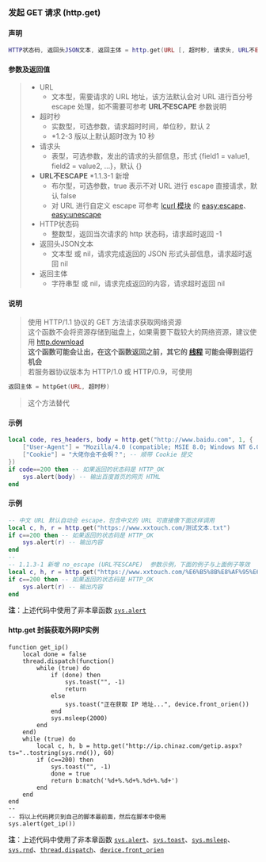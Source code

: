 ### 发起 GET 请求 (**http\.get**)


#### 声明
```lua
HTTP状态码, 返回头JSON文本, 返回主体 = http.get(URL [, 超时秒, 请求头, URL不ESCAPE ])
```


#### 参数及返回值
> - URL
>   - 文本型，需要请求的 URL 地址，该方法默认会对 URL 进行百分号 escape 处理，如不需要可参考 **URL不ESCAPE** 参数说明
> - 超时秒
>   - 实数型，可选参数，请求超时时间，单位秒，默认 2
>   - \*1\.2\-3 版以上默认超时改为 10 秒
> - 请求头
>   - 表型，可选参数，发出的请求的头部信息，形式 \{field1 = value1, field2 = value2, \.\.\.\}，默认 \{\}
> - **URL不ESCAPE** \*1\.1\.3\-1 新增
>   - 布尔型，可选参数，true 表示不对 URL 进行 escape 直接请求，默认 false
>   - 对 URL 进行自定义 escape 可参考 [lcurl 模块](/Handbook/open-source/lcurl.md) 的 [easy:escape](http://lua-curl.github.io/lcurl/modules/lcurl.html#easy:escape)、[easy:unescape](http://lua-curl.github.io/lcurl/modules/lcurl.html#easy:unescape)
> - HTTP状态码
>   - 整数型，返回当次请求的 http 状态码，请求超时返回 \-1
> - 返回头JSON文本
>   - 文本型 或 nil，请求完成返回的 JSON 形式头部信息，请求超时返回 nil
> - 返回主体
>   - 字符串型 或 nil，请求完成返回的内容，请求超时返回 nil


#### 说明
> 使用 HTTP/1\.1 协议的 GET 方法请求获取网络资源  
> 这个函数不会将资源存储到磁盘上，如果需要下载较大的网络资源，建议使用 [http.download](/Handbook/http/http.download.md)  
> **这个函数可能会让出，在这个函数返回之前，其它的 [线程](/Handbook/thread/README.md) 可能会得到运行机会**  
> 若服务器协议版本为 HTTP/1\.0 或 HTTP/0\.9，可使用  
```lua
返回主体 = httpGet(URL, 超时秒)
```
> 这个方法替代  


#### 示例  
```lua
local code, res_headers, body = http.get("http://www.baidu.com", 1, {
    ["User-Agent"] = "Mozilla/4.0 (compatible; MSIE 8.0; Windows NT 6.0)"; -- 模拟 IE8 的请求
    ["Cookie"] = "大佬你会不会啊？"; -- 顺带 Cookie 提交
})
if code==200 then -- 如果返回的状态码是 HTTP_OK
    sys.alert(body) -- 输出百度首页的网页 HTML
end
```


#### 示例  
```lua
-- 中文 URL 默认自动会 escape，包含中文的 URL 可直接像下面这样调用
local c, h, r = http.get("https://www.xxtouch.com/测试文本.txt")
if c==200 then -- 如果返回的状态码是 HTTP_OK
    sys.alert(r) -- 输出内容
end
--
-- 1.1.3-1 新增 no_escape (URL不ESCAPE)  参数示例，下面的例子与上面例子等效
local c, h, r = http.get("https://www.xxtouch.com/%E6%B5%8B%E8%AF%95%E6%96%87%E6%9C%AC.txt", 5, {}, true--[[这里]])
if c==200 then -- 如果返回的状态码是 HTTP_OK
    sys.alert(r) -- 输出内容
end
```
**注**：上述代码中使用了非本章函数 [`sys.alert`](/Handbook/sys/sys.alert.md)


#### http\.get 封装获取外网IP实例  
```
function get_ip()
	local done = false
	thread.dispatch(function()
		while (true) do
			if (done) then
				sys.toast("", -1)
				return
			else
				sys.toast("正在获取 IP 地址...", device.front_orien())
			end
			sys.msleep(2000)
		end
	end)
	while (true) do
		local c, h, b = http.get("http://ip.chinaz.com/getip.aspx?ts="..tostring(sys.rnd()), 60)
		if (c==200) then
			sys.toast("", -1)
			done = true
			return b:match('%d+%.%d+%.%d+%.%d+')
		end
	end
end
--
-- 将以上代码拷贝到自己的脚本最前面，然后在脚本中使用
sys.alert(get_ip())
```
**注**：上述代码中使用了非本章函数 [`sys.alert`](/Handbook/sys/sys.alert.md)、[`sys.toast`](/Handbook/sys/sys.toast.md)、[`sys.msleep`](/Handbook/sys/sys.msleep.md)、[`sys.rnd`](/Handbook/sys/sys.rnd.md)、[`thread.dispatch`](/Handbook/thread/thread.dispatch.md)、[`device.front_orien`](/Handbook/device/device.front_orien.md)  

